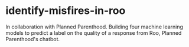 # identify-misfires-in-roo
In collaboration with Planned Parenthood. Building four machine learning models to predict a label on the quality of a response from Roo, Planned Parenthood's chatbot.
